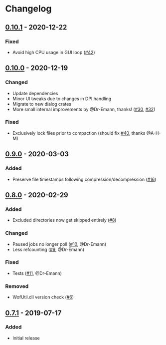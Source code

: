 # Changelog

## [0.10.1] - 2020-12-22

### Fixed

- Avoid high CPU usage in GUI loop ([#42])

## [0.10.0] - 2020-12-19

### Changed

- Update dependencies
- Minor UI tweaks due to changes in DPI handling
- Migrate to new dialog crates
- More small internal improvements by @Dr-Emann, thanks! ([#30], [#32])

### Fixed

- Exclusively lock files prior to compaction (should fix [#40], thanks @A-H-M)

## [0.9.0] - 2020-03-03

### Added

- Preserve file timestamps following compression/decompression ([#16])

## [0.8.0] - 2020-02-29

### Added

- Excluded directories now get skipped entirely ([#8])

### Changed

- Paused jobs no longer poll ([#10], @Dr-Emann)
- Less refcounting ([#9], @Dr-Emann)

### Fixed

- Tests ([#11], @Dr-Emann)

### Removed

- WofUtil.dll version check ([#6])

## [0.7.1] - 2019-07-17

### Added

- Initial release

[0.7.1]: https://github.com/Freaky/Compactor/releases/tag/v0.7.1
[0.8.0]: https://github.com/Freaky/Compactor/releases/tag/v0.8.0
[0.9.0]: https://github.com/Freaky/Compactor/releases/tag/v0.9.0
[0.10.0]: https://github.com/Freaky/Compactor/releases/tag/v0.10.0
[0.10.1]: https://github.com/Freaky/Compactor/releases/tag/v0.10.1
[#6]: https://github.com/Freaky/Compactor/issues/6
[#8]: https://github.com/Freaky/Compactor/issues/8
[#9]: https://github.com/Freaky/Compactor/pull/9
[#10]: https://github.com/Freaky/Compactor/pull/10
[#11]: https://github.com/Freaky/Compactor/pull/11
[#16]: https://github.com/Freaky/Compactor/issues/16
[#30]: https://github.com/Freaky/Compactor/pull/30
[#32]: https://github.com/Freaky/Compactor/pull/32
[#40]: https://github.com/Freaky/Compactor/issues/40
[#42]: https://github.com/Freaky/Compactor/issues/42